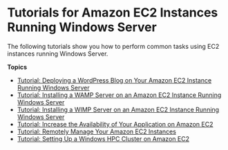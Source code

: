 # Tutorials for Amazon EC2 Instances Running Windows Server<a name="ec2-tutorials"></a>

The following tutorials show you how to perform common tasks using EC2 instances running Windows Server\.

**Topics**
+ [Tutorial: Deploying a WordPress Blog on Your Amazon EC2 Instance Running Windows Server](EC2Win_CreateWordPressBlog.md)
+ [Tutorial: Installing a WAMP Server on an Amazon EC2 Instance Running Windows Server](install-WAMP.md)
+ [Tutorial: Installing a WIMP Server on an Amazon EC2 Instance Running Windows Server](install-WIMP.md)
+ [Tutorial: Increase the Availability of Your Application on Amazon EC2](ec2-increase-availability.md)
+ [Tutorial: Remotely Manage Your Amazon EC2 Instances](tutorial_run_command.md)
+ [Tutorial: Setting Up a Windows HPC Cluster on Amazon EC2](ConfigWindowsHPC.md)